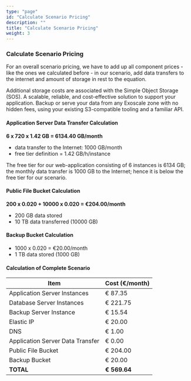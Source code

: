 ```yaml
---
type: "page"
id: "Calculate Scenario Pricing"
description: ""
title: "Calculate Scenario Pricing"
weight: 3
---
```



### Calculate Scenario Pricing

For an overall scenario pricing, we have to add up all component prices - like the ones we calculated before - in our scenario, add data transfers to the internet and amount of storage in rest to the equation.

Additional storage costs are associated with the Simple Object Storage (SOS). A scalable, reliable, and cost-effective solution to support your application. Backup or serve your data from any Exoscale zone with no hidden fees, using your existing S3-compatible tooling and a familiar API.

#### Application Server Data Transfer Calculation
**6 x 720 x 1.42 GB = 6134.40 GB/month**
- data transfer to the Internet: 1000 GB/month
- free tier definition = 1.42 GB/h/instance

The free tier for our web-application consisting of 6 instances is 6134 GB; the monthly data transfer is 1000 GB to the Internet; hence it is below the free tier for our scenario.

#### Public File Bucket Calculation
**200 x 0.020 + 10000 x 0.020 = €204.00/month**
- 200 GB data stored
- 10 TB data transferred (10000 GB)

#### Backup Bucket Calculation
- 1000 x 0.020 = €20.00/month
- 1 TB data stored (1000 GB)

#### Calculation of Complete Scenario

| Item                                | Cost (€/month) |
|-------------------------------------|----------------|
| Application Server Instances        | € 87.35        |
| Database Server Instances           | € 221.75       |
| Backup Server Instance              | € 15.54        |
| Elastic IP                          | € 20.00        |
| DNS                                 | € 1.00         |
| Application Server Data Transfer    | € 0.00         |
| Public File Bucket                  | € 204.00       |
| Backup Bucket                       | € 20.00        |
| **TOTAL**                           | **€ 569.64**   |
